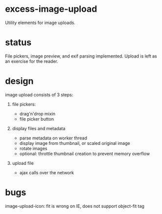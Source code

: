 # excess-image-upload
Utility elements for image uploads.

# status
File pickers, image preview, and exif parsing implemented.
Upload is left as an exercise for the reader.

# design
image upload consists of 3 steps:

1) file pickers:
   - drag'n'drop mixin
   - file picker button

2) display files and metadata
   - parse metadata on worker thread
   - display image from thumbnail, or scaled original image
   - rotate images
   - optional: throttle thumbnail creation to prevent memory overflow

3) upload file
   - ajax calls over the network

# bugs
image-upload-icon:
  fit is wrong on IE, does not support object-fit tag



